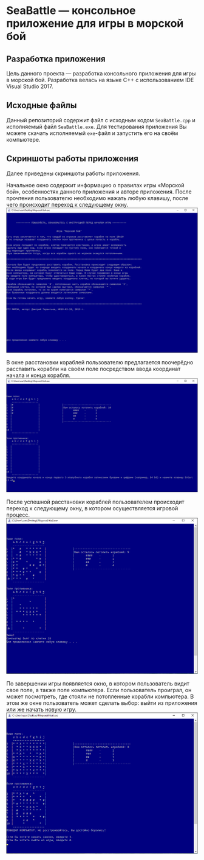 # SeaBattle — консольное приложение для игры в морской бой
## Разработка приложения
Цель данного проекта — разработка консольного приложения для игры в морской бой.
Разработка велась на языке C++ с использованием IDE Visual Studio 2017.

## Исходные файлы
Данный репозиторий содержит файл с исходным кодом `SeaBattle.cpp` и исполняемый файл `SeaBattle.exe`. Для тестирования приложения Вы можете скачать исполняемый `exe`-файл и запустить его на своём компьютере.

## Скриншоты работы приложения
Далее приведены скриншоты работы приложения.

Начальное окно содержит информацию о правилах игры «Морской бой», особенностях данного приложения и авторе приложения. После прочтения пользователю необходимо нажать любую клавишу, после чего происходит переход к следующему окну.
<br><img src="https://github.com/DmT14/SeaBattle/blob/main/screenshots/start_window.png" alt="Начальное окно" width="650"/>

В окне расстановки кораблей пользователю предлагается поочерёдно расставить корабли на своём поле посредством ввода координат начала и конца корабля.
<br><img src="https://github.com/DmT14/SeaBattle/blob/main/screenshots/ships_arrangement.png" alt="Окно расстановки кораблей" width="650"/>

После успешной расстановки кораблей пользователем происходит переход к следующему окну, в котором осуществляется игровой процесс.
<br><img src="https://github.com/DmT14/SeaBattle/blob/main/screenshots/game_window.png" alt="Окно игры" width="650"/>

По завершении игры появляется окно, в котором пользователь видит свое поле, а также поле компьютера. Если пользователь проиграл, он может посмотреть, где стояли не потопленные корабли компьютера. В этом же окне пользователь может сделать выбор: выйти из приложения или же начать новую игру.
<br><img src="https://github.com/DmT14/SeaBattle/blob/main/screenshots/finish_window.png" alt="Окно по завершении игры" width="650"/>

